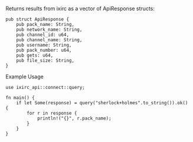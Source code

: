 Returns results from ixirc as a vector of ApiResponse structs:
```
pub struct ApiResponse {
    pub pack_name: String,
    pub network_name: String,
    pub channel_id: u64,
    pub channel_name: String,
    pub username: String,
    pub pack_number: u64,
    pub gets: u64,
    pub file_size: String,
}
```


Example Usage
```
use ixirc_api::connect::query;

fn main() {
    if let Some(response) = query("sherlock+holmes".to_string()).ok() {
        for r in response {
            println!("{}", r.pack_name);
        }
    }
}
```
